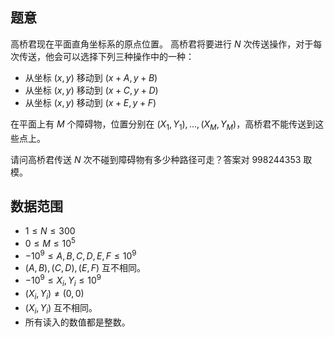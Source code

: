 ## 题意

高桥君现在平面直角坐标系的原点位置。
高桥君将要进行 $N$ 次传送操作，对于每次传送，他会可以选择下列三种操作中的一种：

- 从坐标 $(x,y)$ 移动到 $(x+A,y+B)$
- 从坐标 $(x,y)$ 移动到 $(x+C,y+D)$
- 从坐标 $(x,y)$ 移动到 $(x+E,y+F)$

在平面上有 $M$ 个障碍物，位置分别在  $(X_1,Y_1),\ldots,(X_M,Y_M)$，高桥君不能传送到这些点上。

请问高桥君传送 $N$ 次不碰到障碍物有多少种路径可走？答案对 $998244353$ 取模。

## 数据范围

- $1≤N≤300$
- $0 \leq M \leq 10^5$
- $-10^9 \leq A,B,C,D,E,F \leq 10^9$
- $(A,B),(C,D),(E,F)$ 互不相同。
- $-10^9 \leq X_i,Y_i \leq 10^9$
- $(X_i,Y_i)\neq(0,0)$
- $(X_i,Y_i)$ 互不相同。
- 所有读入的数值都是整数。

